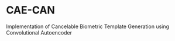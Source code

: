 # CAE-CAN
 Implementation of Cancelable Biometric Template Generation using Convolutional Autoencoder
